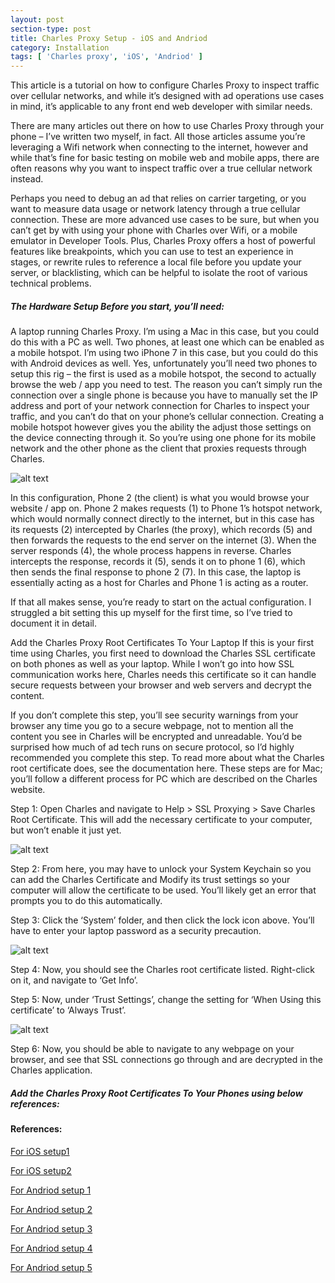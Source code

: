 ```yaml
---
layout: post
section-type: post
title: Charles Proxy Setup - iOS and Andriod
category: Installation
tags: [ 'Charles proxy', 'iOS', 'Andriod' ]
---
```



This article is a tutorial on how to configure Charles Proxy to inspect traffic over cellular networks, and while it’s designed with ad operations use cases in mind, it’s applicable to any front end web developer with similar needs.

There are many articles out there on how to use Charles Proxy through your phone – I’ve written two myself, in fact. All those articles assume you’re leveraging a Wifi network when connecting to the internet, however and while that’s fine for basic testing on mobile web and mobile apps, there are often reasons why you want to inspect traffic over a true cellular network instead.

Perhaps you need to debug an ad that relies on carrier targeting, or you want to measure data usage or network latency through a true cellular connection.  These are more advanced use cases to be sure, but when you can’t get by with using your phone with Charles over Wifi, or a mobile emulator in Developer Tools.  Plus, Charles Proxy offers a host of powerful features like breakpoints, which you can use to test an experience in stages, or rewrite rules to reference a local file before you update your server, or blacklisting, which can be helpful to isolate the root of various technical problems.

##### The Hardware Setup Before you start, you’ll need:

A laptop running Charles Proxy.  I’m using a Mac in this case, but you could do this with a PC as well.
Two phones, at least one which can be enabled as a mobile hotspot.  I’m using two iPhone 7 in this case, but you could do this with Android devices as well.
Yes, unfortunately you’ll need two phones to setup this rig – the first is used as a mobile hotspot, the second to actually browse the web / app you need to test.  The reason you can’t simply run the connection over a single phone is because you have to manually set the IP address and port of your network connection for Charles to inspect your traffic, and you can’t do that on your phone’s cellular connection.  Creating a mobile hotspot however gives you the ability the adjust those settings on the device connecting through it.  So you’re using one phone for its mobile network and the other phone as the client that proxies requests through Charles.

![alt text](../../../../img/CharlesProxy/CPArch.jpg)

In this configuration, Phone 2 (the client) is what you would browse your website / app on.  Phone 2 makes requests (1) to Phone 1’s hotspot network, which would normally connect directly to the internet, but in this case has its requests (2) intercepted by Charles (the proxy), which records (5) and then forwards the requests to the end server on the internet (3).  When the server responds (4), the whole process happens in reverse.  Charles intercepts the response, records it (5), sends it on to phone 1 (6), which then sends the final response to phone 2 (7).  In this case, the laptop is essentially acting as a host for Charles and Phone 1 is acting as a router.

If that all makes sense, you’re ready to start on the actual configuration.  I struggled a bit setting this up myself for the first time, so I’ve tried to document it in detail.

Add the Charles Proxy Root Certificates To Your Laptop
If this is your first time using Charles, you first need to download the Charles SSL certificate on both phones as well as your laptop. While I won’t go into how SSL communication works here, Charles needs this certificate so it can handle secure requests between your browser and web servers and decrypt the content.

If you don’t complete this step, you’ll see security warnings from your browser any time you go to a secure webpage, not to mention all the content you see in Charles will be encrypted and unreadable.  You’d be surprised how much of ad tech runs on secure protocol, so I’d highly recommended you complete this step.  To read more about what the Charles root certificate does, see the documentation here.  These steps are for Mac; you’ll follow a different process for PC which are described on the Charles website.

Step 1: Open Charles and navigate to Help > SSL Proxying > Save Charles Root Certificate.  This will add the necessary certificate to your computer, but won’t enable it just yet.

![alt text](../../../../img/CharlesProxy/Install-Charles-Root-SSL-Certificate-Laptop.png)

Step 2: From here, you may have to unlock your System Keychain so you can add the Charles Certificate and Modify its trust settings so your computer will allow the certificate to be used. You’ll likely get an error that prompts you to do this automatically.

Step 3: Click the ‘System’ folder, and then click the lock icon above. You’ll have to enter your laptop password as a security precaution.

![alt text](../../../../img/CharlesProxy/Charles-Root-Certificate-Keychain.png)

Step 4: Now, you should see the Charles root certificate listed. Right-click on it, and navigate to ‘Get Info’.

Step 5: Now, under ‘Trust Settings’, change the setting for ‘When Using this certificate’ to ‘Always Trust’.

![alt text](../../../../img/CharlesProxy/Charles-Root-Certificate-Trust-Settings.png)

Step 6: Now, you should be able to navigate to any webpage on your browser, and see that SSL connections go through and are decrypted in the Charles application.

##### Add the Charles Proxy Root Certificates To Your Phones using below references:


#### References:
[For iOS setup1](https://benoitpasquier.com/charles-ssl-proxy-ios/)

[For iOS setup2](https://www.raywenderlich.com/1827524-charles-proxy-tutorial-for-ios)

[For Andriod setup 1](https://community.tealiumiq.com/t5/Tealium-for-Android/Setting-up-Charles-to-Proxy-your-Android-Device/ta-p/5121)

[For Andriod setup 2](https://www.youtube.com/watch?v=pubDgXKUXok)

[For Andriod setup 3](https://medium.com/@hackupstate/using-charles-proxy-to-debug-android-ssl-traffic-e61fc38760f7)

[For Andriod setup 4](https://stackoverflow.com/questions/17823434/ssl-proxy-charles-and-android-trouble)

[For Andriod setup 5](https://willowtreeapps.com/ideas/a-quick-guide-to-charles-a-web-debugging-proxy-application)
 